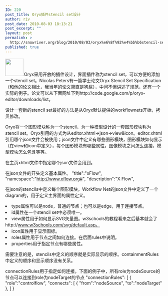 ```yaml
---
ID: 220
post_title: Oryx插件stencil set设计
author: riv
post_date: 2010-08-03 18:13:21
post_excerpt: ""
layout: post
permalink: >
  http://snowriver.org/blog/2010/08/03/oryx%e6%8f%92%e4%bb%b6stencil-set%e8%ae%be%e8%ae%a1/
published: true
---
```

<img alt="" src="http://code.google.com/p/oryx-editor/logo?cct=1276155773" title="oryx" class="alignleft" width="60" height="55" />Oryx采用开放的插件设计，界面插件称为stencil set，可以方便的添加一个stencil set。Nicolas Peters有一篇学士论文Oryx Stencil Set Specification（和他的论文相比，我当年的论文简直是狗屁），中间不但讲述了规范，还有一个实际的例子。论文可以从下面网址下到http://code.google.com/p/oryx-editor/downloads/list。

设计一套新的stencil set最好的方法是从Oryx默认提供的workflownets开始，拷贝修改。

Oryx将一个图形模块称为一个stencil，为一种模型设计的一套图形模块称为stencil set。Oryx引用的方式为从editor.xhtml->json->view&icon。editor.xhtml引用哪个json文件会被使用；json文件中定义有哪些图形模块，图形模块如何显示（在view和icon中定义），每个图形模块有哪些属性，图像模块之间怎么连接，模型模块怎么包含等等。

在主页xhtml文件中指定哪个json文件会用到。
      <script type='text/javascript'>
          function onOryxResourcesLoaded(){
            new ORYX.Editor({
              id: 'oryx-canvas123',
              stencilset: {
                url: ORYX.CONFIG.ROOT_PATH + 'stencilsets/xflow/sflow.json'
              }
          });
        }
      </script>

在json文件的开头定义基本属性。
	"title":"xFlow",
	"namespace":"http://www.xflow.org#",
	"description":"X Flow",

在json的stencils中定义每个图形模块。Workflow Net的json文件中定义了一个diagram的，用于定义主界面的属性定义。
	<li>type属性可以是node，普通的节点；也可以是edge，用于连接节点。</li><li>
id属性在一个stencil set中必须唯一。</li><li>
view属性用于如何显示SVG矢量图。w3schools的教程看来之后基本就会了http://www.w3schools.com/svg/default.asp。</li><li>
icon属性用于显示图标。</li><li>
roles属性用于节点之间如何连接。在后面rules中说明。</li><li>
properties用于指定节点有哪些属性。</li>

需要注意的是，stencils中定义的顺序就是实际显示的顺序。containmentRules中定义的顺序和显示顺序没有关系。

connectionRules用于指定如何连接。下面的例子中，所有role为nodeSource的节点可以连接到role为nodeTarget的节点
		"connectionRules": [
			{
				"role":"controlflow",
				"connects": [
					{
						"from":"nodeSource",
						"to":"nodeTarget"
					},
				]
			}
